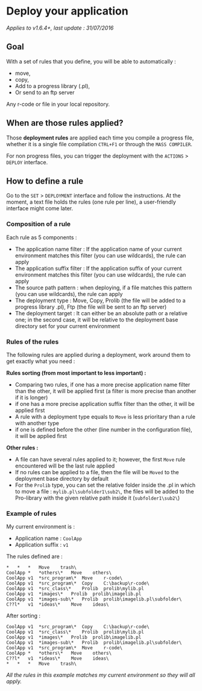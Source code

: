 # Deploy your application #

*Applies to v1.6.4+, last update : 31/07/2016*

## Goal ##

With a set of rules that you define, you will be able to automatically :

- move,
- copy,
- Add to a progress library (.pl),
- Or send to an ftp server

Any r-code or file in your local repository.

## When are those rules applied? ##

Those **deployment rules** are applied each time you compile a progress file, whether it is a single file compilation `CTRL+F1` or through the `MASS COMPILER`.

For non progress files, you can trigger the deployment with the `ACTIONS` > `DEPLOY` interface.

## How to define a rule ##

Go to the `SET` > `DEPLOYMENT` interface and follow the instructions. At the moment, a text file holds the rules (one rule per line), a user-friendly interface might come later.

### Composition of a rule ### 

Each rule as 5 components :

- The application name filter : If the application name of your current environment matches this filter (you can use wildcards), the rule can apply 
- The application suffix filter : If the application suffix of your current environment matches this filter (you can use wildcards), the rule can apply 
- The source path pattern : when deploying, if a file matches this pattern (you can use wildcards), the rule can apply
- The deployment type : Move, Copy, Prolib (the file will be added to a progress library .pl), Ftp (the file will be sent to an ftp server)
- The deployment target : It can either be an absolute path or a relative one; in the second case, it will be relative to the deployment base directory set for your current environment

### Rules of the rules ###

The following rules are applied during a deployment, work around them to get exactly what you need :

**Rules sorting (from most important to less important) :**

- Comparing two rules, if one has a more precise application name filter than the other, it will be applied first (a filter is more precise than another if it is longer)
- if one has a more precise application suffix filter than the other, it will be applied first
- A rule with a deployment type equals to `Move` is less prioritary than a rule with another type
- if one is defined before the other (line number in the configuration file), it will be applied first

**Other rules :**

- A file can have several rules applied to it; however, the first `Move` rule encountered will be the last rule applied
- If no rules can be applied to a file, then the file will be `Moved` to the deployment base directory by default
- For the `Prolib` type, you can set the relative folder inside the .pl in which to move a file : `mylib.pl\subfolder1\sub2\`, the files will be added to the Pro-library with the given relative path inside it (`subfolder1\sub2\`)

### Example of rules ###

My current environment is :

- Application name : `CoolApp`
- Application suffix : `v1`

The rules defined are :

```
*	*	*	Move	trash\
CoolApp	*	*others\*	Move	others\
CoolApp	v1	*src_program\*	Move	r-code\
CoolApp	v1	*src_program\*	Copy	C:\backup\r-code\
CoolApp	v1	*src_class\*	Prolib	prolib\mylib.pl
CoolApp	v1	*images\*	Prolib	prolib\imagelib.pl
CoolApp	v1	*images-sub\*	Prolib	prolib\imagelib.pl\subfolder\
C??l*	v1	*ideas\*	Move	ideas\
```

After sorting :

```
CoolApp	v1	*src_program\*	Copy	C:\backup\r-code\
CoolApp	v1	*src_class\*	Prolib	prolib\mylib.pl
CoolApp	v1	*images\*	Prolib	prolib\imagelib.pl
CoolApp	v1	*images-sub\*	Prolib	prolib\imagelib.pl\subfolder\
CoolApp	v1	*src_program\*	Move	r-code\
CoolApp	*	*others\*	Move	others\
C??l*	v1	*ideas\*	Move	ideas\
*	*	*	Move	trash\
```

*All the rules in this example matches my current environment so they will all apply.*

